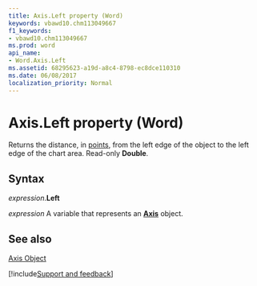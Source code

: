 ```yaml
---
title: Axis.Left property (Word)
keywords: vbawd10.chm113049667
f1_keywords:
- vbawd10.chm113049667
ms.prod: word
api_name:
- Word.Axis.Left
ms.assetid: 68295623-a19d-a8c4-8798-ec8dce110310
ms.date: 06/08/2017
localization_priority: Normal
---
```



# Axis.Left property (Word)

Returns the distance, in [points](../language/glossary/vbe-glossary.md#point), from the left edge of the object to the left edge of the chart area. Read-only  **Double**.


## Syntax

_expression_.**Left**

_expression_ A variable that represents an **[Axis](Word.Axis.md)** object.


## See also


[Axis Object](Word.Axis.md)

[!include[Support and feedback](~/includes/feedback-boilerplate.md)]